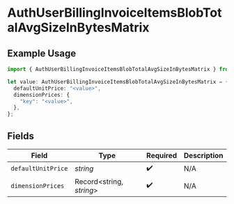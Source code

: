# AuthUserBillingInvoiceItemsBlobTotalAvgSizeInBytesMatrix

## Example Usage

```typescript
import { AuthUserBillingInvoiceItemsBlobTotalAvgSizeInBytesMatrix } from "@vercel/sdk/models/components/authuser.js";

let value: AuthUserBillingInvoiceItemsBlobTotalAvgSizeInBytesMatrix = {
  defaultUnitPrice: "<value>",
  dimensionPrices: {
    "key": "<value>",
  },
};
```

## Fields

| Field                    | Type                     | Required                 | Description              |
| ------------------------ | ------------------------ | ------------------------ | ------------------------ |
| `defaultUnitPrice`       | *string*                 | :heavy_check_mark:       | N/A                      |
| `dimensionPrices`        | Record<string, *string*> | :heavy_check_mark:       | N/A                      |